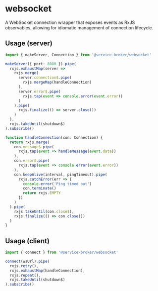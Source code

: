 # websocket
A WebSocket connection wrapper that exposes events as RxJS observables, allowing for idiomatic management of connection lifecycle.

## Usage (server)

```typescript
import { makeServer, Connection } from '@service-broker/websocket'

makeServer({ port: 8080 }).pipe(
  rxjs.exhaustMap(server =>
    rxjs.merge(
      server.connection$.pipe(
        rxjs.mergeMap(handleConnection)
      ),
      server.error$.pipe(
        rxjs.tap(event => console.error(event.error))
      )
    ).pipe(
      rxjs.finalize(() => server.close())
    )
  ),
  rxjs.takeUntil(shutdown$)
).subscribe()

function handleConnection(con: Connection) {
  return rxjs.merge(
    con.message$.pipe(
      rxjs.tap(event => handleMessage(event.data))
    ),
    con.error$.pipe(
      rxjs.tap(event => console.error(event.error))
    ),
    con.keepAlive(interval, pingTimeout).pipe(
      rxjs.catchError(err => {
        console.error('Ping timed out')
        con.terminate()
        return rxjs.EMPTY
      })
    )
  ).pipe(
    rxjs.takeUntil(con.close$),
    rxjs.finalize(() => con.close())
  )
}
```

## Usage (client)

```typescript
import { connect } from '@service-broker/websocket'

connect(wsUrl).pipe(
  rxjs.retry(),
  rxjs.exhaustMap(handleConnection),
  rxjs.repeat(),
  rxjs.takeUntil(shutdown$)
).subscribe()
```
